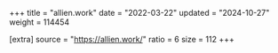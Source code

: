 +++
title = "allien.work"
date = "2022-03-22"
updated = "2024-10-27"
weight = 114454

[extra]
source = "https://allien.work/"
ratio = 6
size = 112
+++
